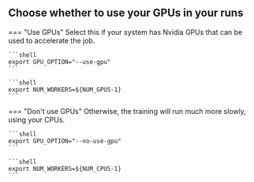## Choose whether to use your GPUs in your runs

=== "Use GPUs"
    Select this if your system has Nvidia GPUs that can be used to accelerate the job.

    ```shell
    export GPU_OPTION="--use-gpu"
    ```

    ```shell
    export NUM_WORKERS=${NUM_GPUS-1}
    ```

=== "Don't use GPUs"
    Otherwise, the training will run much more slowly, using your CPUs.

    ```shell
    export GPU_OPTION="--no-use-gpu"
    ```
    
    ```shell
    export NUM_WORKERS=${NUM_CPUS-1}
    ```
